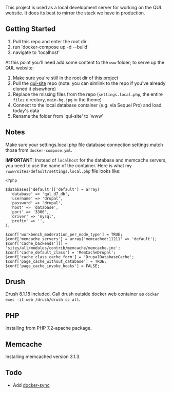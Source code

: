 This project is used as a local development server for working on the QUL website. It does its best to mirror the stack we have in production.

Getting Started
---------------

1. Pull this repo and enter the root dir
2. run 'docker-compose up -d --build'
3. navigate to 'localhost'

At this point you'll need add some content to the `www` folder; to serve up the QUL website:

1. Make sure you're still in the root dir of this project
2. Pull the [qul-site](https://gitlab.com/quladmin/qul-site) repo (note: you can simlink to the repo if you've already cloned it elsewhere)
3. Replace the missing files from the repo (`settings.local.php`, the entire `files` directory, `main-bg.jpg` in the theme)
4. Connect to the local database container (e.g. via Sequel Pro) and load today's data
5. Rename the folder from 'qul-site' to 'www'

Notes
-----
Make sure your settings.local.php file database connection settings match those from `docker-compose.yml`.

**IMPORTANT**: Instead of `localhost` for the database and memcache servers, you need to use the name of the container. Here is what my `/www/sites/default/settings.local.php` file looks like:

```
<?php

$databases['default']['default'] = array(
  'database' => 'qul_d7_db',
  'username' => 'drupal',
  'password' => 'drupal',
  'host' => 'database',
  'port' => '3306',
  'driver' => 'mysql',
  'prefix' => '',
);

$conf['workbench_moderation_per_node_type'] = TRUE;
$conf['memcache_servers'] = array('memcached:11211' => 'default');
$conf['cache_backends'][] = 'sites/all/modules/contrib/memcache/memcache.inc';
$conf['cache_default_class'] = 'MemCacheDrupal';
$conf['cache_class_cache_form'] = 'DrupalDatabaseCache';
$conf['page_cache_without_database'] = TRUE;
$conf['page_cache_invoke_hooks'] = FALSE;

```

Drush
----
Drush 8.1.18 included.
Call drush outside docker web container as `docker exec -it web /drush/drush cc all`.

PHP
----
Installing from PHP 7.2-apache package.

Memcache
----
Installing memcached version 3.1.3.

Todo
----
- Add [docker-sync](http://docker-sync.io/)
